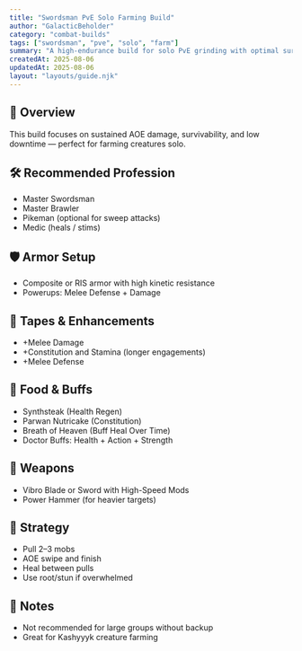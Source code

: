 ```yaml
---
title: "Swordsman PvE Solo Farming Build"
author: "GalacticBeholder"
category: "combat-builds"
tags: ["swordsman", "pve", "solo", "farm"]
summary: "A high-endurance build for solo PvE grinding with optimal survivability and AOE."
createdAt: 2025-08-06
updatedAt: 2025-08-06
layout: "layouts/guide.njk"
---
```


## 🧩 Overview

This build focuses on sustained AOE damage, survivability, and low downtime — perfect for farming creatures solo.

## 🛠 Recommended Profession

- Master Swordsman
- Master Brawler
- Pikeman (optional for sweep attacks)
- Medic (heals / stims)

## 🛡️ Armor Setup

- Composite or RIS armor with high kinetic resistance
- Powerups: Melee Defense + Damage

## 💉 Tapes & Enhancements

- +Melee Damage
- +Constitution and Stamina (longer engagements)
- +Melee Defense

## 🍔 Food & Buffs

- Synthsteak (Health Regen)
- Parwan Nutricake (Constitution)
- Breath of Heaven (Buff Heal Over Time)
- Doctor Buffs: Health + Action + Strength

## 🎯 Weapons

- Vibro Blade or Sword with High-Speed Mods
- Power Hammer (for heavier targets)

## 🧠 Strategy

- Pull 2–3 mobs
- AOE swipe and finish
- Heal between pulls
- Use root/stun if overwhelmed

## 🧾 Notes

- Not recommended for large groups without backup
- Great for Kashyyyk creature farming
